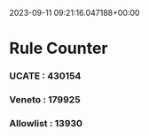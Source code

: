 2023-09-11 09:21:16.047188+00:00
# Rule Counter 
 ### UCATE : 430154

 ### Veneto : 179925

 ### Allowlist : 13930